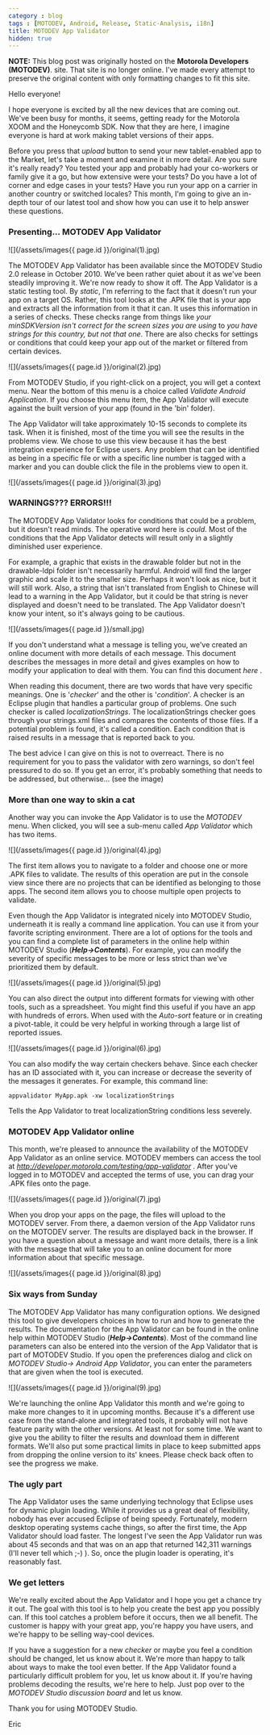 ```yaml
---
category : blog
tags : [MOTODEV, Android, Release, Static-Analysis, i18n]
title: MOTODEV App Validator
hidden: true
---
```

**NOTE:** This blog post was originally hosted on the **Motorola Developers (MOTODEV)**. site. That site is no longer online. I've made every attempt to preserve the original content with only formatting changes to fit this site.

Hello everyone!

I hope everyone is excited by all the new devices that are coming out.
We've been busy for months, it seems, getting ready for the Motorola
XOOM and the Honeycomb SDK. Now that they are here, I imagine everyone
is hard at work making tablet versions of their apps.

Before you press that *upload* button to send your new tablet-enabled
app to the Market, let's take a moment and examine it in more detail.
Are you sure it's really ready? You tested your app and probably had
your co-workers or family give it a go, but how extensive were your
tests? Do you have a lot of corner and edge cases in your tests? Have
you run your app on a carrier in another country or switched locales?
This month, I'm going to give an in-depth tour of our latest tool and
show how you can use it to help answer these questions.

### Presenting... MOTODEV App Validator

![](/assets/images{{ page.id }}/original(1).jpg)

The MOTODEV App Validator has been available since the MOTODEV Studio
2.0 release in October 2010. We've been rather quiet about it as we've
been steadily improving it. We're now ready to show it off. The App
Validator is a static testing tool. By *static*, I'm referring to the
fact that it doesn't run your app on a target OS. Rather, this tool
looks at the .APK file that is your app and extracts all the information
from it that it can. It uses this information in a series of checks.
These checks range from things like *your minSDKVersion isn't correct
for the screen sizes you are using* to *you have strings for this
country, but not that one*. There are also checks for settings or
conditions that could keep your app out of the market or filtered from
certain devices.

![](/assets/images{{ page.id }}/original(2).jpg)

From MOTODEV Studio, if you right-click on a project, you will get a
context menu. Near the bottom of this menu is a choice called *Validate
Android Application*. If you choose this menu item, the App Validator
will execute against the built version of your app (found in the 'bin'
folder).

The App Validator will take approximately 10-15 seconds to complete its
task. When it is finished, most of the time you will see the results in
the problems view. We chose to use this view because it has the best
integration experience for Eclipse users. Any problem that can be
identified as being in a specific file or with a specific line number is
tagged with a marker and you can double click the file in the problems
view to open it.

![](/assets/images{{ page.id }}/original(3).jpg)

### WARNINGS??? ERRORS!!!

The MOTODEV App Validator looks for conditions that could be a problem,
but it doesn't read minds. The operative word here is *could*. Most of
the conditions that the App Validator detects will result only in a
slightly diminished user experience.

For example, a graphic that exists in the drawable folder but not in the
drawable-ldpi folder isn't necessarily harmful. Android will find the
larger graphic and scale it to the smaller size. Perhaps it won't look
as nice, but it will still work. Also, a string that isn't translated
from English to Chinese will lead to a warning in the App Validator, but
it could be that string is never displayed and doesn't need to be
translated. The App Validator doesn't know your intent, so it's always
going to be cautious.

![](/assets/images{{ page.id }}/small.jpg)

If you don't understand what a message is telling you, we've created an
online document with more details of each message. This document
describes the messages in more detail and gives examples on how to
modify your application to deal with them. You can find this document
*here* .

When reading this document, there are two words that have very specific
meanings. One is '*checker*' and the other is '*condition*'. A checker
is an Eclipse plugin that handles a particular group of problems. One
such checker is called *localizationStrings*. The localizationStrings
checker goes through your strings.xml files and compares the contents of
those files. If a potential problem is found, it's called a condition.
Each condition that is raised results in a message that is reported back
to you.

The best advice I can give on this is not to overreact. There is no
requirement for you to pass the validator with zero warnings, so don't
feel pressured to do so. If you get an error, it's probably something
that needs to be addressed, but otherwise... (see the image)

### More than one way to skin a cat

Another way you can invoke the App Validator is to use the *MOTODEV*
menu. When clicked, you will see a sub-menu called *App Validator* which
has two items.

![](/assets/images{{ page.id }}/original(4).jpg)

The first item allows you to navigate to a folder and choose one or more
.APK files to validate. The results of this operation are put in the
console view since there are no projects that can be identified as
belonging to those apps. The second item allows you to choose multiple
open projects to validate.

Even though the App Validator is integrated nicely into MOTODEV Studio,
underneath it is really a command line application. You can use it from
your favorite scripting environment. There are a lot of options for the
tools and you can find a complete list of parameters in the online help
within MOTODEV Studio (***Help-&gt;Contents***). For example, you can
modify the severity of specific messages to be more or less strict than
we've prioritized them by default.

![](/assets/images{{ page.id }}/original(5).jpg)

You can also direct the output into different formats for viewing with
other tools, such as a spreadsheet. You might find this useful if you
have an app with hundreds of errors. When used with the *Auto-sort*
feature or in creating a pivot-table, it could be very helpful in
working through a large list of reported issues.

![](/assets/images{{ page.id }}/original(6).jpg)

You can also modify the way certain checkers behave. Since each checker
has an ID associated with it, you can increase or decrease the severity
of the messages it generates. For example, this command line:

    appvalidator MyApp.apk -xw localizationStrings
        

Tells the App Validator to treat localizationString conditions less
severely.

### MOTODEV App Validator online

This month, we're pleased to announce the availability of the MOTODEV
App Validator as an online service. MOTODEV members can access the tool
at *http://developer.motorola.com/testing/app-validator* . After you've
logged in to MOTODEV and accepted the terms of use, you can drag your
.APK files onto the page.

![](/assets/images{{ page.id }}/original(7).jpg)

When you drop your apps on the page, the files will upload to the
MOTODEV server. From there, a daemon version of the App Validator runs
on the MOTODEV server. The results are displayed back in the browser. If
you have a question about a message and want more details, there is a
link with the message that will take you to an online document for more
information about that specific message.

![](/assets/images{{ page.id }}/original(8).jpg)

### Six ways from Sunday

The MOTODEV App Validator has many configuration options. We designed
this tool to give developers choices in how to run and how to generate
the results. The documentation for the App Validator can be found in the
online help within MOTODEV Studio (***Help-&gt;Contents***). Most of the
command line parameters can also be entered into the version of the App
Validator that is part of MOTODEV Studio. If you open the preferences
dialog and click on *MOTODEV Studio-&gt; Android App Validator*, you can
enter the parameters that are given when the tool is executed.

![](/assets/images{{ page.id }}/original(9).jpg)

We're launching the online App Validator this month and we're going to
make more changes to it in upcoming months. Because it's a different use
case from the stand-alone and integrated tools, it probably will not
have feature parity with the other versions. At least not for some time.
We want to give you the ability to filter the results and download them
in different formats. We'll also put some practical limits in place to
keep submitted apps from dropping the online version to its' knees.
Please check back often to see the progress we make.

### The ugly part

The App Validator uses the same underlying technology that Eclipse uses
for dynamic plugin loading. While it provides us a great deal of
flexibility, nobody has ever accused Eclipse of being speedy.
Fortunately, modern desktop operating systems cache things, so after the
first time, the App Validator should load faster. The longest I've seen
the App Validator run was about 45 seconds and that was on an app that
returned 142,311 warnings (I'll never tell which ;-) ). So, once the
plugin loader is operating, it's reasonably fast.

### We get letters

We're really excited about the App Validator and I hope you get a chance
try it out. The goal with this tool is to help you create the best app
you possibly can. If this tool catches a problem before it occurs, then
we all benefit. The customer is happy with your great app, you're happy
you have users, and we're happy to be selling way-cool devices.

If you have a suggestion for a new *checker* or maybe you feel a
condition should be changed, let us know about it. We're more than happy
to talk about ways to make the tool even better. If the App Validator
found a particularly difficult problem for you, let us know about it. If
you're having problems decoding the results, we're here to help. Just
pop over to the *MOTODEV Studio discussion board* and let us know.

Thank you for using MOTODEV Studio.

Eric
